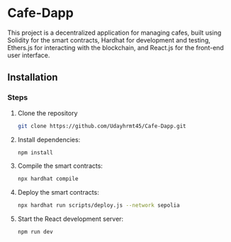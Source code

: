 # Cafe-Dapp
This project is a decentralized application for managing cafes, built using Solidity for the smart contracts, Hardhat for development and testing, Ethers.js for interacting with the blockchain, and React.js for the front-end user interface.
## Installation
### Steps
1. Clone the repository
   ```bash
   git clone https://github.com/Udayhrmt45/Cafe-Dapp.git
2. Install dependencies:
   ```bash
   npm install
3. Compile the smart contracts:
   ```bash
   npx hardhat compile
4. Deploy the smart contracts:
   ```bash
   npx hardhat run scripts/deploy.js --network sepolia
5. Start the React development server:
   ```bash
   npm run dev
